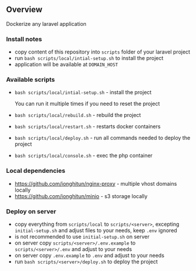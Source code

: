 ## Overview

Dockerize any laravel application

### Install notes

- copy content of this repository into `scripts` folder of your laravel project
- run `bash scripts/local/intial-setup.sh` to install the project
- application will be available at `DOMAIN_HOST`

### Available scripts

- `bash scripts/local/intial-setup.sh` - install the project

  You can run it multiple times if you need to reset the project


- `bash scripts/local/rebuild.sh` - rebuild the project
- `bash scripts/local/restart.sh` - restarts docker containers
- `bash scripts/local/deploy.sh` - run all commands needed to deploy the project
- `bash scripts/local/console.sh` - exec the php container

### Local dependencies

- https://github.com/ionghitun/nginx-proxy - multiple vhost domains locally
- https://github.com/ionghitun/minio - s3 storage locally

### Deploy on server

- copy everything from `scripts/local` to `scripts/<server>`, excepting `initial-setup.sh` and adjust files to your needs, keep `.env` ignored
- is not recommended to use `initial-setup.sh` on server
- on server copy `scripts/<server>/.env.example` to `scripts/<server>/.env` and adjust to your needs
- on server copy `.env.example` to `.env` and adjust to your needs
- run `bash scripts/<server>/deploy.sh` to deploy the project
